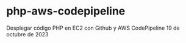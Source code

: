 # php-aws-codepipeline
Desplegar código PHP en EC2 con Github y AWS CodePipeline 19 de octubre de 2023
